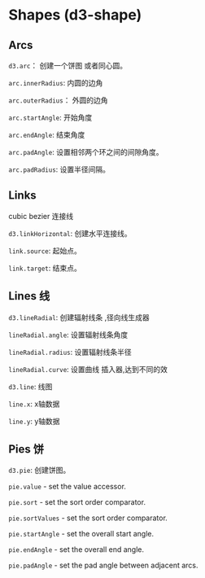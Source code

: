 # Shapes (d3-shape)

## Arcs

`d3.arc`： 创建一个饼图 或者同心圆。

`arc.innerRadius`: 内圆的边角 

`arc.outerRadius`： 外圆的边角

`arc.startAngle`: 开始角度

`arc.endAngle`: 结束角度

`arc.padAngle`: 设置相邻两个环之间的间隙角度。

`arc.padRadius`: 设置半径间隔。

## Links

cubic bezier 连接线

`d3.linkHorizontal`: 创建水平连接线。

`link.source`: 起始点。

`link.target`: 结束点。

## Lines 线

`d3.lineRadial`: 创建辐射线条 ,径向线生成器

`lineRadial.angle`: 设置辐射线条角度

`lineRadial.radius`: 设置辐射线条半径

`lineRadial.curve`: 设置曲线 插入器,达到不同的效

`d3.line`: 线图

`line.x`: x轴数据

`line.y`: y轴数据


## Pies 饼

`d3.pie`: 创建饼图。

`pie.value` - set the value accessor.

`pie.sort` - set the sort order comparator.

`pie.sortValues` - set the sort order comparator.

`pie.startAngle` - set the overall start angle.

`pie.endAngle` - set the overall end angle.

`pie.padAngle` - set the pad angle between adjacent arcs.